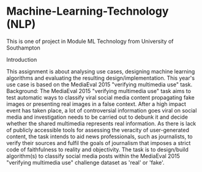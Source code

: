 # Machine-Learning-Technology (NLP)
This is one of project in Module ML Technology from University of Southampton 

Introduction

This assignment is about analysing use cases, designing machine learning algorithms and evaluating the resulting design/implementation. This year's use case is based on the MediaEval 2015 "verifying multimedia use" task.
Background: The MediaEval 2015 "verifying multimedia use" task aims to test automatic ways to classify viral social media content propagating fake images or presenting real images in a false context. After a high impact event has taken place, a lot of controversial information goes viral on social media and investigation needs to be carried out to debunk it and decide whether the shared multimedia represents real information. As there is lack of publicly accessible tools for assessing the veracity of user-generated content, the task intends to aid news professionals, such as journalists, to verify their sources and fulfil the goals of journalism that imposes a strict code of faithfulness to reality and objectivity.
The task is to design/build algorithm(s) to classify social media posts within the MediaEval 2015 "verifying multimedia use" challenge dataset as 'real' or 'fake'.
